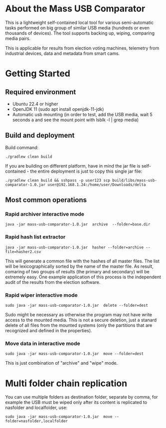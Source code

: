 
# About the Mass USB Comparator 

This is a lightweight self-contained local tool for various semi-automatic tasks performed on big group of similar USB media (hundreds or even thousands of devices). The tool supports backing up, wiping, comparing media pairs.

This is applicable for results from election voting machines, telemetry from industrial devices, data and
metadata from smart cams.

# Getting Started 

## Required environment

* Ubuntu 22.4 or higher
* OpenJDK 11 (sudo apt install openjdk-11-jdk)
* Automatic usb mounting (in order to test, add the USB media, wait 5 seconds a and see the mount point with lsblk -l | grep media)

## Build and deployment

Build command:

```
./gradlew clean build
```
If you are building on different platform, have in mind the jar file is self-contained - the entire deployment is just to copy this single jar file:
```
./gradlew clean build && sshpass -p user123 scp build/libs/mass-usb-comparator-1.0.jar user@192.168.1.24:/home/user/Downloads/delta
```

## Most common operations

### Rapid archiver interactive mode
```
java -jar mass-usb-comparator-1.0.jar  archive  --folder=base.dir
```
### Rapid hash list extractor
```
java -jar mass-usb-comparator-1.0.jar  hasher --folder=archive --file=hasher2.csv
```
This will generate a common file with the hashes of all master files. The list will be lexicographically sorted by the name of the master file. As result, comaring of two groups of results (the primary and secondary) will be extremely easy. One example application of this process is the independent audit of  the results from the election software.

### Rapid wiper interactive mode
```
sudo java -jar mass-usb-comparator-1.0.jar  delete --folder=dest 
```
Sudo might be necessary as otherwise the program may not have write access to the mounted media. This is not a secure deletion, just a stanard delete of all files from the mounted systems (only the partitions that are recognized and defined in the properties).

### Move data in interactive mode
```
sudo java -jar mass-usb-comparator-1.0.jar  move --folder=dest  
```
This is just combination of "archive" and "wipe" mode.
 
# Multi folder chain replication
You can use multiple folders as destination folder, separate by comma, for example the USB must be wiped only after its content is replicated to nasfolder and localfolder, use:
```
sudo java -jar mass-usb-comparator-1.0.jar  move --folder=nasfolder,localfolder
```
